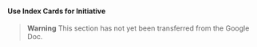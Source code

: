 #### Use Index Cards for Initiative

> **Warning**
> This section has not yet been transferred from the Google Doc.
